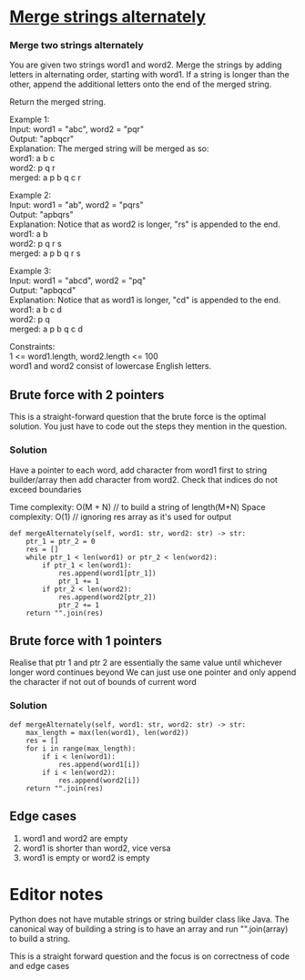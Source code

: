 # [Merge strings alternately](https://leetcode.com/problems/merge-strings-alternately/description/)

### Merge two strings alternately

You are given two strings word1 and word2. Merge the strings by adding letters in alternating order, starting with word1. If a string is longer than the other, append the additional letters onto the end of the merged string.

Return the merged string.

Example 1:\
Input: word1 = "abc", word2 = "pqr"\
Output: "apbqcr"\
Explanation: The merged string will be merged as so:\
word1:  a   b   c\
word2:    p   q   r\
merged: a p b q c r

Example 2:\
Input: word1 = "ab", word2 = "pqrs"\
Output: "apbqrs"\
Explanation: Notice that as word2 is longer, "rs" is appended to the end.\
word1:  a   b \
word2:    p   q   r   s\
merged: a p b q   r   s

Example 3:\
Input: word1 = "abcd", word2 = "pq"\
Output: "apbqcd"\
Explanation: Notice that as word1 is longer, "cd" is appended to the end.\
word1:  a   b   c   d\
word2:    p   q \
merged: a p b q c   d

Constraints:\
1 <= word1.length, word2.length <= 100\
word1 and word2 consist of lowercase English letters.


## Brute force with 2 pointers
This is a straight-forward question that the brute force is the optimal solution. You just have to code out the steps they mention in the question.

### Solution

Have a pointer to each word, add character from word1 first to string builder/array then add character from word2. Check that indices do not exceed boundaries

Time complexity: O(M + N) // to build a string of length(M+N)
Space complexity: O(1) // ignoring res array as it's used for output

```python3 []
def mergeAlternately(self, word1: str, word2: str) -> str:
    ptr_1 = ptr_2 = 0
    res = []
    while ptr_1 < len(word1) or ptr_2 < len(word2):
        if ptr_1 < len(word1):
            res.append(word1[ptr_1])
            ptr_1 += 1
        if ptr_2 < len(word2):
            res.append(word2[ptr_2])
            ptr_2 += 1
    return "".join(res)
```


## Brute force with 1 pointers
Realise that ptr 1 and ptr 2 are essentially the same value until whichever longer word continues beyond
We can just use one pointer and only append the character if not out of bounds of current word

### Solution

```python3 []
def mergeAlternately(self, word1: str, word2: str) -> str:
    max_length = max(len(word1), len(word2))
    res = []
    for i in range(max_length):
        if i < len(word1):
            res.append(word1[i])
        if i < len(word2):
            res.append(word2[i])
    return "".join(res)
```

## Edge cases
1. word1 and word2 are empty
2. word1 is shorter than word2, vice versa
3. word1 is empty or word2 is empty

# Editor notes

Python does not have mutable strings or string builder class like Java. The canonical way of building a string is to have an array and run "".join(array) to build a string.

This is a straight forward question and the focus is on correctness of code and edge cases

